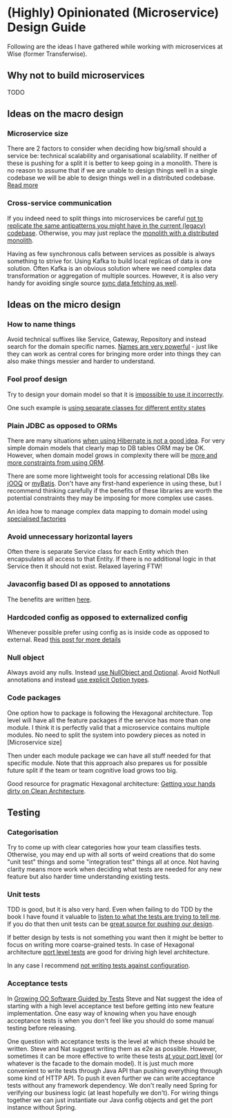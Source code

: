 # (Highly) Opinionated (Microservice) Design Guide

Following are the ideas I have gathered while working with microservices at Wise (former Transferwise).

## Why not to build microservices

TODO

## Ideas on the macro design

### Microservice size
There are 2 factors to consider when deciding how big/small should a service be: technical scalability and organisational scalability. 
If neither of these is pushing for a split it is better to keep going in a monolith. 
There is no reason to assume that if we are unable to design things well in a single codebase we will be able to design things well in a distributed codebase. 
[Read more](https://medium.com/transferwise-engineering/what-is-a-good-size-for-a-microservice-d8d369d827ae)

### Cross-service communication
If you indeed need to split things into microservices be careful [not to replicate the same antipatterns you might have in the current (legacy) codebase](https://medium.com/@urgo/how-to-avoid-entity-services-58bacbe3ee0b). 
Otherwise, you may just replace the [monolith with a distributed monolith](https://medium.com/transferwise-engineering/from-monolith-to-distributed-monolith-fd53d8dbbeba).

Having as few synchronous calls between services as possible is always something to strive for. 
Using Kafka to build local replicas of data is one solution. 
Often Kafka is an obvious solution where we need complex data transformation or aggregation of multiple sources.
However, it is also very handy for avoiding single source [sync data fetching as well](https://medium.com/@urgo/how-to-avoid-service-to-service-calls-for-plain-data-8ebe5fcd7879).  

## Ideas on the micro design

### How to name things
Avoid technical suffixes like Service, Gateway, Repository and instead search for the domain specific names. 
[Names are very powerful](https://medium.com/@urgo/the-effect-of-naming-on-domain-model-design-4654a759067) - just like they can work as central cores for bringing more order into things they can also make things messier and harder to understand.

### Fool proof design
Try to design your domain model so that it is [impossible to use it incorrectly](https://medium.com/transferwise-engineering/poka-yoke-in-software-design-e6a0d955a4d8).

One such example is [using separate classes for different entity states](https://medium.com/transferwise-engineering/implementing-entity-states-as-separate-classes-abc3c745fa2)

### Plain JDBC as opposed to ORMs
There are many situations [when using Hibernate is not a good idea](https://medium.com/transferwise-engineering/when-not-to-use-hibernate-84fec5091fd1). 
For very simple domain models that clearly map to DB tables ORM may be OK. 
However, when domain model grows in complexity there will be
[more and more constraints from using ORM](https://medium.com/transferwise-engineering/hibernate-and-domain-model-design-602739ab1b15).

There are some more lightweight tools for accessing relational DBs like [jOOQ](https://www.jooq.org/) or [myBatis](https://mybatis.org/mybatis-3/).
Don't have any first-hand experience in using these, but I recommend thinking carefully if the benefits of these libraries are worth the potential constraints they may be imposing for more complex use cases. 

An idea how to manage complex data mapping to domain model using [specialised factories](https://medium.com/transferwise-engineering/java-complex-object-mapping-with-jdbc-a19169ba617)

### Avoid unnecessary horizontal layers
Often there is separate Service class for each Entity which then encapsulates all access to that Entity. 
If there is no additional logic in that Service then it should not exist. 
Relaxed layering FTW!

### Javaconfig based DI as opposed to annotations
The benefits are written [here](http://tech.transferwise.com/building-modular-apps-using-spring/).

### Hardcoded config as opposed to externalized config
Whenever possible prefer using config as is inside code as opposed to external. Read [this post for more details](https://tech.transferwise.com/application-configuration/)

### Null object
Always avoid any nulls.
Instead [use NullObject and Optional](https://medium.com/transferwise-engineering/null-object-and-optional-48fc4e74c04c).
Avoid NotNull annotations and instead [use explicit Option types](https://medium.com/the-innovation/implementing-nullability-in-object-state-1c501231810b).

### Code packages
One option how to package is following the Hexagonal architecture.
Top level will have all the feature packages if the service has more than one module.
I think it is perfectly valid that a microservice contains multiple modules. No need to split the system into powdery pieces as noted in [Microservice size]

Then under each module package we can have all stuff needed for that specific module. 
Note that this approach also prepares us for possible future split if the team or team cognitive load grows too big.

Good resource for pragmatic Hexagonal architecture: [Getting your hands dirty on Clean Architecture](https://leanpub.com/get-your-hands-dirty-on-clean-architecture).

## Testing

### Categorisation

Try to come up with clear categories how your team classifies tests. 
Otherwise, you may end up with all sorts of weird creations that do some "unit test" things and some "integration test" things all at once.
Not having clarity means more work when deciding what tests are needed for any new feature but also harder time understanding existing tests.

### Unit tests
TDD is good, but it is also very hard. 
Even when failing to do TDD by the book I have found it valuable to [listen to what the tests are trying to tell me](https://medium.com/transferwise-engineering/5-tips-for-getting-more-out-of-our-tests-5b432ee2ea47).
If you do that then unit tests can be [great source for pushing our design](https://medium.com/transferwise-engineering/poka-yoke-in-software-design-e6a0d955a4d8).

If better design by tests is not something you want then it might be better to focus on writing more coarse-grained tests. 
In case of Hexagonal architecture [port level tests](https://medium.com/@urgo/more-effective-testing-of-spring-microservices-1ed87d456ae7) are good for driving high level architecture. 

In any case I recommend [not writing tests against configuration](https://medium.com/transferwise-engineering/dont-write-tests-against-configuration-574d2121469c).

### Acceptance tests
In [Growing OO Software Guided by Tests](http://www.growing-object-oriented-software.com/) Steve and Nat suggest the idea of starting with a high level acceptance test before getting into new feature implementation. 
One easy way of knowing when you have enough acceptance tests is when you don't feel like you should do some manual testing before releasing.

One question with acceptance tests is the level at which these should be written. Steve and Nat suggest writing them as e2e as possible. 
However, sometimes it can be more effective to write these tests [at your port level](https://www.youtube.com/watch?v=EZ05e7EMOLM&list=WL&index=95) (or whatever is the facade to the domain model).
It is just much more convenient to write tests through Java API than pushing everything through some kind of HTTP API.
To push it even further we can write acceptance tests without any framework dependency. 
We don't really need Spring for verifying our business logic (at least hopefully we don't). 
For wiring things together we can just instantiate our Java config objects and get the port instance without Spring.  
